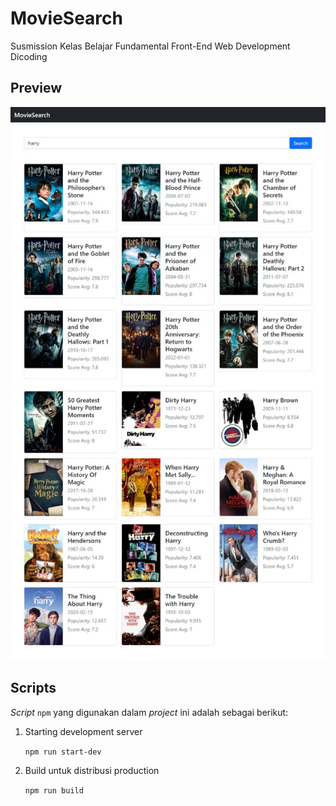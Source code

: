 # MovieSearch
Susmission Kelas Belajar Fundamental Front-End Web Development Dicoding

## Preview

![image.png](https://github.com/RioRB/MovieSearch/blob/f14464701c61ccaf87723c016284db2acde38526/images/subs_3Full.jpeg)

## Scripts

*Script* `npm` yang digunakan dalam *project* ini adalah sebagai berikut:

1. Starting development server

   `npm run start-dev`

2. Build untuk distribusi production

   `npm run build`
